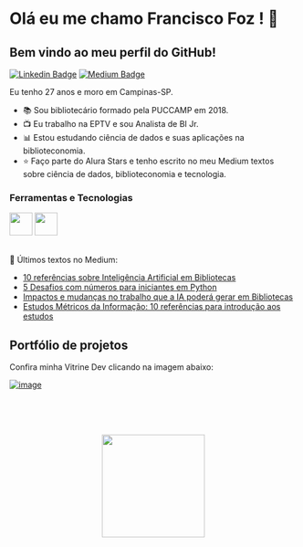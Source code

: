 

# Olá eu me chamo Francisco Foz ! 👋
## Bem vindo ao meu perfil do GitHub!           

<p align='left'>
    
[![Linkedin Badge](https://img.shields.io/badge/LinkedIn-0077B5?style=for-the-badge&logo=linkedin&logoColor=white
)](https://www.linkedin.com/in/francisco-tadeu-foz/)
[![Medium Badge](https://img.shields.io/badge/Medium-12100E?style=for-the-badge&logo=medium&logoColor=white
)](https://medium.com/@franciscofoz)
</p>

Eu tenho 27 anos e moro em Campinas-SP.


- :books: Sou bibliotecário formado pela PUCCAMP em 2018.
- :tv: Eu trabalho na EPTV e sou Analista de BI Jr.
- :bar_chart: Estou estudando ciência de dados e suas aplicações na biblioteconomia.
- :star: Faço parte do Alura Stars e tenho escrito no meu Medium textos sobre ciência de dados, biblioteconomia e tecnologia.


### Ferramentas e Tecnologias
<code><img src="https://cdn.jsdelivr.net/gh/devicons/devicon/icons/python/python-original.svg" width="40" height="40"></code>
<code><img src="https://upload.wikimedia.org/wikipedia/commons/thumb/c/cf/New_Power_BI_Logo.svg/2048px-New_Power_BI_Logo.svg.png" width="40" height="40"></code>
</br>
</br>


:pencil: Últimos textos no Medium:
<!-- MEDIUM:START -->
- [10 referências sobre Inteligência Artificial em Bibliotecas](https://franciscofoz.medium.com/10-refer%C3%AAncias-sobre-intelig%C3%AAncia-artificial-em-bibliotecas-eb1cf167738d?source=rss-30612e32581e------2)
- [5 Desafios com números para iniciantes em Python](https://franciscofoz.medium.com/5-desafios-com-n%C3%BAmeros-para-iniciantes-em-python-6f5a493119e0?source=rss-30612e32581e------2)
- [Impactos e mudanças no trabalho que a IA poderá gerar em Bibliotecas](https://franciscofoz.medium.com/impactos-e-mudan%C3%A7as-no-trabalho-que-a-ia-poder%C3%A1-gerar-em-bibliotecas-40cdf9d8c1d?source=rss-30612e32581e------2)
- [Estudos Métricos da Informação: 10 referências para introdução aos estudos](https://franciscofoz.medium.com/estudos-m%C3%A9tricos-da-informa%C3%A7%C3%A3o-10-refer%C3%AAncias-para-introdu%C3%A7%C3%A3o-aos-estudos-b7ca2d689171?source=rss-30612e32581e------2)
<!-- MEDIUM:END -->


## Portfólio de projetos

Confira minha Vitrine Dev clicando na imagem abaixo:

[![image](https://user-images.githubusercontent.com/64700794/188927548-c627858f-5e22-4373-b6fc-f9bd26c5195f.png)](https://cursos.alura.com.br/vitrinedev/FranciscoFoz)

</br>
</br>
</br>

<div>
<a href="https://gist.github.com/FranciscoFoz">
<p align = "center"> <img height="180em" src="https://github-readme-stats.vercel.app/api/top-langs/?username=FranciscoFoz&layout=compact&langs_count=7&theme=dracula"/>
</div>

